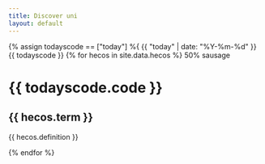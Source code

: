 ```yaml
---
title: Discover uni
layout: default
--- 
```

{% assign todayscode == ["today"] %{
 {{ "today" | date: "%Y-%m-%d" }}
{{ todayscode }}
{% for hecos in  site.data.hecos %}
 50% sausage
 <h1>  {{ todayscode.code }} </h1>
  <h2> {{ hecos.term }} </h2>
  <p> {{ hecos.definition }} </p>
{% endfor %}

